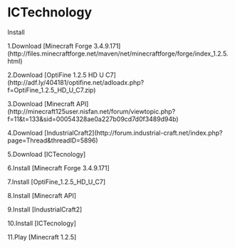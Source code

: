 # ICTechnology
<P>
Install
<P>
1.Download [Minecraft Forge 3.4.9.171](http://files.minecraftforge.net/maven/net/minecraftforge/forge/index_1.2.5.html)
<P>
2.Download [OptiFine 1.2.5 HD U C7](http://adf.ly/404181/optifine.net/adloadx.php?f=OptiFine_1.2.5_HD_U_C7.zip)
<P>
3.Download [Minecraft API](http://minecraft125user.nisfan.net/forum/viewtopic.php?f=11&t=133&sid=00054328ae0a227b09cd7d0f3489d94b)
<P>
4.Download [IndustrialCraft2](http://forum.industrial-craft.net/index.php?page=Thread&threadID=5896)
<P>
5.Download [ICTecnology]
<P>
6.Install [Minecraft Forge 3.4.9.171]
<P>
7.Install [OptiFine_1.2.5_HD_U_C7]
<P>
8.Install [Minecraft API]
<P>
9.Install [IndustrialCraft2]
<P>
10.Install [ICTecnology]
<P>
11.Play [Minecraft 1.2.5]
